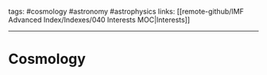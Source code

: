tags: #cosmology #astronomy #astrophysics 
links: [[remote-github/IMF Advanced Index/Indexes/040 Interests MOC|Interests]]

---
# Cosmology